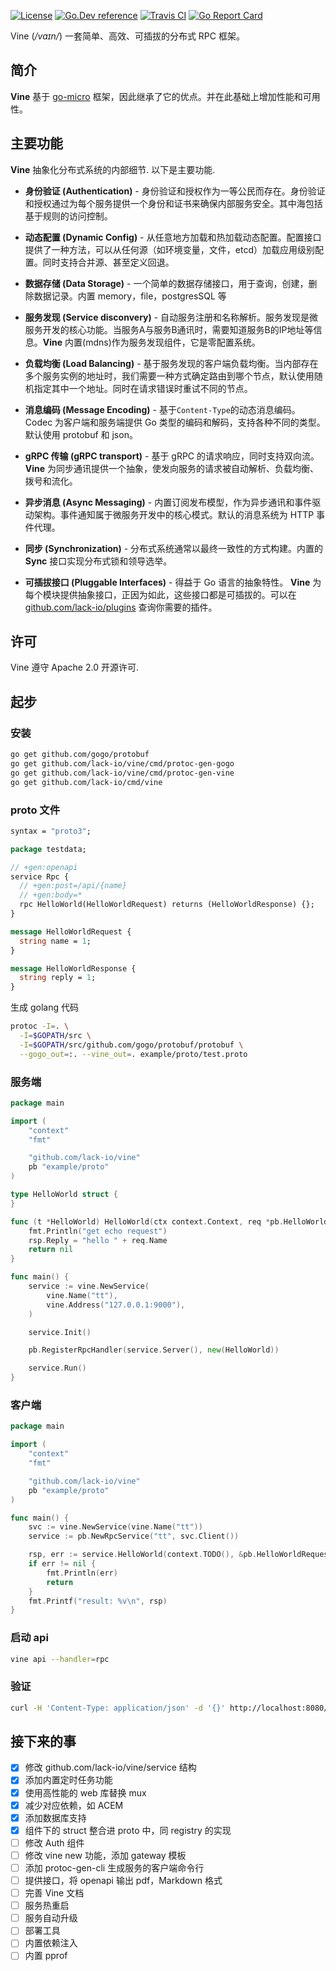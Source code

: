 [![License](https://img.shields.io/:license-apache-blue.svg)](https://opensource.org/licenses/Apache-2.0) [![Go.Dev reference](https://img.shields.io/badge/go.dev-reference-007d9c?logo=go&logoColor=white&style=flat-square)](https://pkg.go.dev/github.com/lack/vine?tab=doc) [![Travis CI](https://api.travis-ci.org/lack-io/vine.svg?branch=master)](https://travis-ci.org/lack-io/vine) [![Go Report Card](https://goreportcard.com/badge/lack-io/vine)](https://goreportcard.com/report/github.com/lack-io/vine)

Vine (*/vaɪn/*) 一套简单、高效、可插拔的分布式 RPC 框架。

## 简介

**Vine** 基于 [go-micro](https://github.com/asim/go-micro) 框架，因此继承了它的优点。并在此基础上增加性能和可用性。

## 主要功能

**Vine** 抽象化分布式系统的内部细节. 以下是主要功能.

- **身份验证 (Authentication)** - 身份验证和授权作为一等公民而存在。身份验证和授权通过为每个服务提供一个身份和证书来确保内部服务安全。其中海包括基于规则的访问控制。

- **动态配置 (Dynamic Config)** - 从任意地方加载和热加载动态配置。配置接口提供了一种方法，可以从任何源（如环境变量，文件，etcd）加载应用级别配置。同时支持合并源、甚至定义回退。

- **数据存储 (Data Storage)** - 一个简单的数据存储接口，用于查询，创建，删除数据记录。内置 memory，file，postgresSQL 等

- **服务发现 (Service disconvery)** - 自动服务注册和名称解析。服务发现是微服务开发的核心功能。当服务A与服务B通讯时，需要知道服务B的IP地址等信息。**Vine** 内置(mdns)作为服务发现组件，它是零配置系统。

- **负载均衡 (Load Balancing)** - 基于服务发现的客户端负载均衡。当内部存在多个服务实例的地址时，我们需要一种方式确定路由到哪个节点，默认使用随机指定其中一个地址。同时在请求错误时重试不同的节点。

- **消息编码 (Message Encoding)** - 基于`Content-Type`的动态消息编码。Codec 为客户端和服务端提供 Go 类型的编码和解码，支持各种不同的类型。默认使用 protobuf 和 json。

- **gRPC 传输 (gRPC transport)** - 基于 gRPC 的请求响应，同时支持双向流。**Vine** 为同步通讯提供一个抽象，使发向服务的请求被自动解析、负载均衡、拨号和流化。

- **异步消息 (Async Messaging)** - 内置订阅发布模型，作为异步通讯和事件驱动架构。事件通知属于微服务开发中的核心模式。默认的消息系统为 HTTP 事件代理。

- **同步 (Synchronization)** - 分布式系统通常以最终一致性的方式构建。内置的 **Sync** 接口实现分布式锁和领导选举。

- **可插拔接口 (Pluggable Interfaces)** - 得益于 Go 语言的抽象特性。 **Vine** 为每个模块提供抽象接口，正因为如此，这些接口都是可插拔的。可以在 [github.com/lack-io/plugins](https://github.com/lack-io/plugins) 查询你需要的插件。

## 许可

Vine 遵守 Apache 2.0 开源许可.

## 起步

### 安装

```bash
go get github.com/gogo/protobuf
go get github.com/lack-io/vine/cmd/protoc-gen-gogo
go get github.com/lack-io/vine/cmd/protoc-gen-vine
go get github.com/lack-io/cmd/vine
```

### proto 文件
```protobuf
syntax = "proto3";

package testdata;

// +gen:openapi
service Rpc {
  // +gen:post=/api/{name}
  // +gen:body=*
  rpc HelloWorld(HelloWorldRequest) returns (HelloWorldResponse) {};
}

message HelloWorldRequest {
  string name = 1;
}

message HelloWorldResponse {
  string reply = 1;
}
```

生成 golang 代码

```bash
protoc -I=. \
  -I=$GOPATH/src \
  -I=$GOPATH/src/github.com/gogo/protobuf/protobuf \
  --gogo_out=:. --vine_out=. example/proto/test.proto
```

### 服务端
```go
package main

import (
	"context"
	"fmt"

	"github.com/lack-io/vine"
	pb "example/proto"
)

type HelloWorld struct {
}

func (t *HelloWorld) HelloWorld(ctx context.Context, req *pb.HelloWorldRequest, rsp *pb.HelloWorldResponse) error {
	fmt.Println("get echo request")
	rsp.Reply = "hello " + req.Name
	return nil
}

func main() {
	service := vine.NewService(
		vine.Name("tt"),
		vine.Address("127.0.0.1:9000"),
	)

	service.Init()

	pb.RegisterRpcHandler(service.Server(), new(HelloWorld))

	service.Run()
}
```

### 客户端
```go
package main

import (
	"context"
	"fmt"

	"github.com/lack-io/vine"
	pb "example/proto"
)

func main() {
	svc := vine.NewService(vine.Name("tt"))
	service := pb.NewRpcService("tt", svc.Client())

	rsp, err := service.HelloWorld(context.TODO(), &pb.HelloWorldRequest{Name: "world"})
	if err != nil {
		fmt.Println(err)
		return
	}
	fmt.Printf("result: %v\n", rsp)
}

```

### 启动 api

```bash
vine api --handler=rpc
```

### 验证

```bash
curl -H 'Content-Type: application/json' -d '{}' http://localhost:8080/api/vine
```

## 接下来的事
- [x] 修改 github.com/lack-io/vine/service 结构
- [x] 添加内置定时任务功能
- [x] 使用高性能的 web 库替换 mux
- [x] 减少对应依赖，如 ACEM
- [x] 添加数据库支持
- [x] 组件下的 struct 整合进 proto 中，同 registry 的实现
- [ ] 修改 Auth 组件
- [ ] 修改 vine new 功能，添加 gateway 模板
- [ ] 添加 protoc-gen-cli 生成服务的客户端命令行
- [ ] 提供接口，将 openapi 输出 pdf，Markdown 格式
- [ ] 完善 Vine 文档
- [ ] 服务热重启
- [ ] 服务自动升级
- [ ] 部署工具
- [ ] 内置依赖注入
- [ ] 内置 pprof